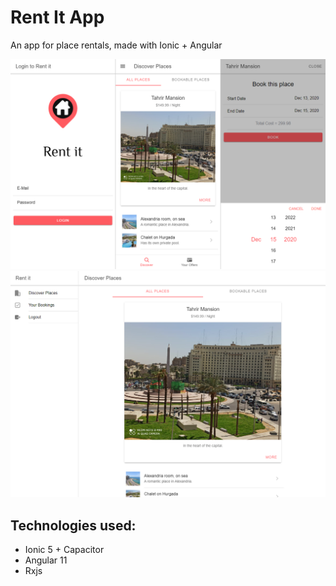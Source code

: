 # Rent It App
An app for place rentals, made with Ionic + Angular

![mobile-preview](github-preview-mobile.png)
![web-preview](github-preview-web.png)

## Technologies used:
* Ionic 5 + Capacitor
* Angular 11
* Rxjs
